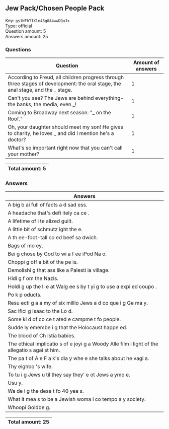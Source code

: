 ## Jew Pack/Chosen People Pack
Key: `gs1NFhTIXln46g8A4wwDQuJx`  
Type: official  
Question amount: 5  
Answers amount: 25
### Questions
| Question | Amount of answers |
|---|---|
| According to Freud, all children progress through three stages of development: the oral stage, the anal stage, and the _ stage. | 1 |
| Can't you see? The Jews are behind everything-the banks, the media, even _! | 1 |
| Coming to Broadway next season: "_ on the Roof." | 1 |
| Oh, your daughter should meet my son! He gives to charity, he loves _ and did I mention he's a doctor? | 1 |
| What's so important right now that you can't call your mother? | 1 |

|Total amount: 5|
|---|

### Answers
| Answers |
|---|
| A big b ai  full of facts a d sad ess. |
| A headache that's defi itely ca ce . |
| A lifetime of i te alized guilt. |
| A little bit of schmutz  ight the e. |
| A th ee-foot-tall co ed beef sa dwich. |
| Bags of mo ey. |
| Bei g chose  by God to wi  a f ee iPod Na o. |
| Choppi g off a bit of the pe is. |
| Demolishi g that ass like a Palesti ia  village. |
| Hidi g f om the Nazis. |
| Holdi g up the li e at Walg ee s by t yi g to use a  expi ed coupo . |
| Po k p oducts. |
| Resu ecti g a  a my of six millio  Jews a d co que i g Ge ma y. |
| Sac ifici g Isaac to the Lo d. |
| Some ki d of co ce t ated e campme t fo  people. |
| Sudde ly  emembe i g that the Holocaust happe ed. |
| The blood of Ch istia  babies. |
| The ethical implicatio s of e joyi g a Woody Alle  film i  light of the allegatio s agai st him. |
| The pa t of A e F a k's dia y whe e she talks about he  vagi a. |
| Thy  eighbo 's wife. |
| To tu i g Jews u til they say they' e  ot Jews a ymo e. |
| Usu y. |
| Wa de i g the dese t fo  40 yea s. |
| What it mea s to be a Jewish woma  i  co tempo a y society. |
| Whoopi Goldbe g. |

|Total amount: 25|
|---|